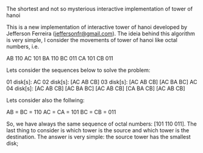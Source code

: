 The shortest and not so mysterious interactive implementation of tower of hanoi

This is a new implementation of interactive tower of hanoi developed by Jefferson Ferreira (jeffersonfr@gmail.com).
The ideia behind this algorithm is very simple, I consider the movements of tower of hanoi like octal numbers, i.e.

  AB 110
  AC 101
  BA 110
  BC 011
  CA 101
  CB 011

Lets consider the sequences below to solve the problem:

  01 disk[s]: AC
  02 disk[s]: [AC AB CB]
  03 disk[s]: [AC AB CB] [AC BA BC] AC
  04 disk[s]: [AC AB CB] [AC BA BC] [AC AB CB] [CA BA CB] [AC AB CB] 

Lets consider also the follwing:

  AB = BC = 110
  AC = CA = 101
  BC = CB = 011

So, we have always the same sequence of octal numbers: [101 110 011]. The last thing to consider is which tower
is the source and which tower is the destination. The answer is very simple: the source tower has the smallest disk;
